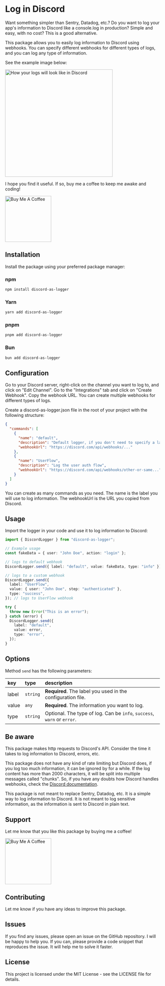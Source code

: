 # Log in Discord

Want something simpler than Sentry, Datadog, etc.? Do you want to log your app's information to Discord like a console.log in production? Simple and easy, with no cost? This is a good alternative.

This package allows you to easily log information to Discord using webhooks. You can specify different webhooks for different types of logs, and you can log any type of information.

See the example image below:

<img src="https://res.cloudinary.com/dr4xmxoal/image/upload/v1716004742/send-discord-log-lib/log-examples.png" alt="How your logs will look like in Discord" style="height: 350px; width: auto;">

I hope you find it useful. If so, buy me a coffee to keep me awake and coding!

<a href="https://www.buymeacoffee.com/fabiobcsouza">
<img src="https://cdn.buymeacoffee.com/buttons/v2/default-yellow.png" alt="Buy Me A Coffee" style="width: 150px; height: auto;">
</a>

## Installation

Install the package using your preferred package manager:

### npm

```sh
npm install discord-as-logger
```

### Yarn

```sh
yarn add discord-as-logger
```

### pnpm

```sh
pnpm add discord-as-logger
```

### Bun

```sh
bun add discord-as-logger
```

## Configuration

Go to your Discord server, right-click on the channel you want to log to, and click on "Edit Channel". Go to the "Integrations" tab and click on "Create Webhook". Copy the webhook URL. You can create multiple webhooks for different types of logs.

Create a discord-as-logger.json file in the root of your project with the following structure:

```json
{
  "commands": [
    {
      "name": "default",
      "description": "Default logger, if you don't need to specify a label to the logger",
      "webhookUrl": "https://discord.com/api/webhooks/..."
    },
    {
      "name": "UserFlow",
      "description": "Log the user auth flow",
      "webhookUrl": "https://discord.com/api/webhooks/other-or-same..."
    }
  ]
}
```

You can create as many commands as you need. The name is the label you will use to log information. The webhookUrl is the URL you copied from Discord.

## Usage

Import the logger in your code and use it to log information to Discord:

```typescript
import { DiscordLogger } from "discord-as-logger";

// Example usage
const fakeData = { user: "John Doe", action: "login" };

// logs to default webhook
DiscordLogger.send({ label: "default", value: fakeData, type: "info" });

// logs to a custom webhook
DiscordLogger.send({
  label: "UserFlow",
  value: { user: "John Doe", step: "authenticated" },
  type: "success",
}); // logs to UserFlow webhook

try {
  throw new Error("This is an error");
} catch (error) {
  DiscordLogger.send({
    label: "default",
    value: error,
    type: "error",
  });
}
```

## Options

Method `send` has the following parameters:

| key   | type     | description                                                             |
| :---- | :------- | :---------------------------------------------------------------------- |
| label | `string` | **Required**. The label you used in the configuration file.             |
| value | `any`    | **Required**. The information you want to log.                          |
| type  | `string` | Optional. The type of log. Can be `info`, `success`, `warn` or `error`. |

## Be aware

This package makes http requests to Discord's API. Consider the time it takes to log information to Discord, errors, etc.

This package does not have any kind of rate limiting but Discord does, if you log too much information, it can be ignored by for a while. If the log content has more than 2000 characters, it will be split into multiple messages called "chunks". So, if you have any doubts how Discord handles webhooks, check the [Discord documentation](https://discord.com/developers/docs/resources/webhook).

This package is not meant to replace Sentry, Datadog, etc. It is a simple way to log information to Discord. It is not meant to log sensitive information, as the information is sent to Discord in plain text.

## Support

Let me know that you like this package by buying me a coffee!

<a href="https://www.buymeacoffee.com/fabiobcsouza">
<img src="https://cdn.buymeacoffee.com/buttons/v2/default-yellow.png" alt="Buy Me A Coffee" style="width: 150px; height: auto;">
</a>

## Contributing

Let me know if you have any ideas to improve this package.

## Issues

If you find any issues, please open an issue on the GitHub repository. I will be happy to help you. If you can, please provide a code snippet that reproduces the issue. It will help me to solve it faster.

## License

This project is licensed under the MIT License - see the LICENSE file for details.
